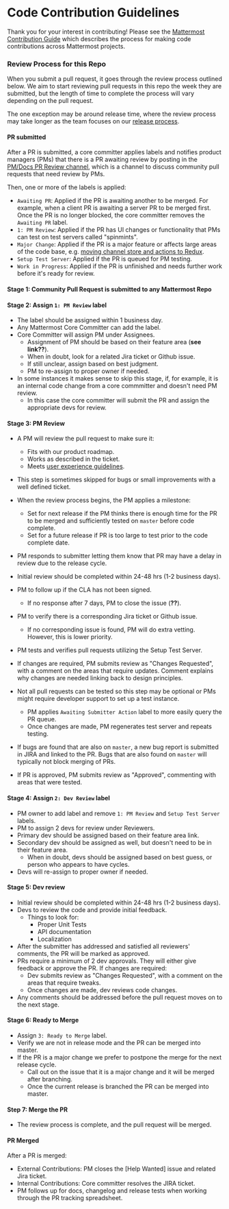# Code Contribution Guidelines

Thank you for your interest in contributing! Please see the [Mattermost Contribution Guide](http://docs.mattermost.com/developer/contribution-guide.html) which describes the process for making code contributions across Mattermost projects.

### Review Process for this Repo

When you submit a pull request, it goes through the review process outlined below. We aim to start reviewing pull requests in this repo the week they are submitted, but the length of time to complete the process will vary depending on the pull request.

The one exception may be around release time, where the review process may take longer as the team focuses on our [release process](https://docs.mattermost.com/process/release-process.html).

#### PR submitted

After a PR is submitted, a core committer applies labels and notifies product managers (PMs) that there is a PR awaiting review by posting in the [PM/Docs PR Review channel](https://pre-release.mattermost.com/core/channels/pmdocs-pr-review-pub), which is a channel to discuss community pull requests that need review by PMs.

Then, one or more of the labels is applied:
 - `Awaiting PR`: Applied if the PR is awaiting another to be merged. For example, when a client PR is awaiting a server PR to be merged first. Once the PR is no longer blocked, the core committer removes the `Awaiting PR` label.
 - `1: PM Review`: Applied if the PR has UI changes or functionality that PMs can test on test servers called "spinmints".
 - `Major Change`: Applied if the PR is a major feature or affects large areas of the code base, e.g. [moving channel store and actions to Redux](https://github.com/mattermost/platform/pull/6235).
 - `Setup Test Server`: Applied if the PR is queued for PM testing.
 - `Work in Progress`: Applied if the PR is unfinished and needs further work before it's ready for review.

#### Stage 1: Community Pull Request is submitted to any Mattermost Repo

#### Stage 2: Assign `1: PM Review` label

 - The label should be assigned within 1 business day.
 - Any Mattermost Core Committer can add the label.
 - Core Committer will assign PM under Assignees.
   - Assignment of PM should be based on their feature area (**see link??**).
   - When in doubt, look for a related Jira ticket or Github issue.
   - If still unclear, assign based on best judgment.
   - PM to re-assign to proper owner if needed.
 - In some instances it makes sense to skip this stage, if, for example, it is an internal code change from a core commmitter and doesn't need PM review.
   - In this case the core committer will submit the PR and assign the appropriate devs for review.

#### Stage 3: PM Review

 - A PM will review the pull request to make sure it:
   - Fits with our product roadmap.
   - Works as described in the ticket.
   - Meets [user experience guidelines](https://docs.mattermost.com/developer/fx-guidelines.html).
 - This step is sometimes skipped for bugs or small improvements with a well defined ticket.
 
 - When the review process begins, the PM applies a milestone:
   - Set for next release if the PM thinks there is enough time for the PR to be merged and sufficiently tested on `master` before code complete.
   - Set for a future release if PR is too large to test prior to the code complete date.
 - PM responds to submitter letting them know that PR may have a delay in review due to the release cycle.

 - Initial review should be completed within 24-48 hrs (1-2 business days).
 - PM to follow up if the CLA has not been signed.
   - If no response after 7 days, PM to close the issue (**??**).
 - PM to verify there is a corresponding Jira ticket or Github issue.
   - If no corresponding issue is found, PM will do extra vetting. However, this is lower priority.
 
 - PM tests and verifies pull requests utilizing the Setup Test Server.
 - If changes are required, PM submits review as "Changes Requested", with a comment on the areas that require updates. Comment explains why changes are needed linking back to design principles.
 - Not all pull requests can be tested so this step may be optional or PMs might require developer support to set up a test instance.
   - PM applies `Awaiting Submitter Action` label to more easily query the PR queue.
   - Once changes are made, PM regenerates test server and repeats testing.
 - If bugs are found that are also on `master`, a new bug report is submitted in JIRA and linked to the PR. Bugs that are also found on `master` will typically not block merging of PRs.
 - If PR is approved, PM submits review as "Approved", commenting with areas that were tested.
 
#### Stage 4: Assign `2: Dev Review` label

 - PM owner to add label and remove `1: PM Review` and `Setup Test Server` labels.
 - PM to assign 2 devs for review under Reviewers.
 - Primary dev should be assigned based on their feature area link.
 - Secondary dev should be assigned as well, but doesn't need to be in their feature area.
   - When in doubt, devs should be assigned based on best guess, or person who appears to have cycles.
 - Devs will re-assign to proper owner if needed.

#### Stage 5: Dev review

 - Initial review should be completed within 24-48 hrs (1-2 business days).
 - Devs to review the code and provide initial feedback.
   - Things to look for:
     - Proper Unit Tests
     - API documentation
     - Localization
 - After the submitter has addressed and satisfied all reviewers' comments, the PR will be marked as approved.
 - PRs require a minimum of 2 dev approvals. They will either give feedback or approve the PR. If changes are required:
   - Dev submits review as "Changes Requested", with a comment on the areas that require tweaks.
   - Once changes are made, dev reviews code changes.
 - Any comments should be addressed before the pull request moves on to the next stage.

#### Stage 6: Ready to Merge

 - Assign `3: Ready to Merge` label.
 - Verify we are not in release mode and the PR can be merged into master.
 - If the PR is a major change we prefer to postpone the merge for the next release cycle.
   - Call out on the issue that it is a major change and it will be merged after branching.
   - Once the current release is branched the PR can be merged into master.

#### Step 7: Merge the PR

 - The review process is complete, and the pull request will be merged.

#### PR Merged

After a PR is merged:
- External Contributions: PM closes the [Help Wanted] issue and related Jira ticket.
- Internal Contributions: Core committer resolves the JIRA ticket.
- PM follows up for docs, changelog and release tests when working through the PR tracking spreadsheet.
